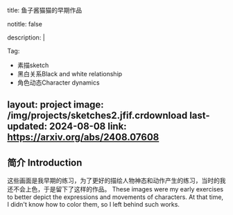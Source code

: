 title: 鱼子酱猫猫的早期作品

notitle: false

description: |

Tag:
  - 素描sketch
  - 黑白关系Black and white relationship
  - 角色动态Character dynamics

layout: project
image: /img/projects/sketches2.jfif.crdownload
last-updated: 2024-08-08
link: https://arxiv.org/abs/2408.07608
---

## 简介 Introduction
这些画面是我早期的练习，为了更好的描绘人物神态和动作产生的练习，当时的我还不会上色，于是留下了这样的作品。
These images were my early exercises to better depict the expressions and movements of characters. 
At that time, I didn't know how to color them, so I left behind such works.

